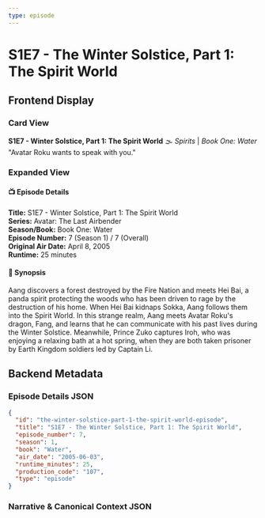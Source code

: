 ```yaml
---
type: episode
---
```


# S1E7 - The Winter Solstice, Part 1: The Spirit World

## Frontend Display

### Card View
**S1E7 - Winter Solstice, Part 1: The Spirit World** 🌫️
*Spirits* | *Book One: Water*
"Avatar Roku wants to speak with you."

### Expanded View

#### 📺 Episode Details
**Title:** S1E7 - Winter Solstice, Part 1: The Spirit World  
**Series:** Avatar: The Last Airbender  
**Season/Book:** Book One: Water  
**Episode Number:** 7 (Season 1) / 7 (Overall)  
**Original Air Date:** April 8, 2005  
**Runtime:** 25 minutes  

#### 📝 Synopsis
Aang discovers a forest destroyed by the Fire Nation and meets Hei Bai, a panda spirit protecting the woods who has been driven to rage by the destruction of his home. When Hei Bai kidnaps Sokka, Aang follows them into the Spirit World. In this strange realm, Aang meets Avatar Roku's dragon, Fang, and learns that he can communicate with his past lives during the Winter Solstice. Meanwhile, Prince Zuko captures Iroh, who was enjoying a relaxing bath at a hot spring, when they are both taken prisoner by Earth Kingdom soldiers led by Captain Li.

## Backend Metadata

### Episode Details JSON
```json
{
  "id": "the-winter-solstice-part-1-the-spirit-world-episode",
  "title": "S1E7 - The Winter Solstice, Part 1: The Spirit World",
  "episode_number": 7,
  "season": 1,
  "book": "Water",
  "air_date": "2005-06-03",
  "runtime_minutes": 25,
  "production_code": "107",
  "type": "episode"
}
```

### Narrative & Canonical Context JSON
```